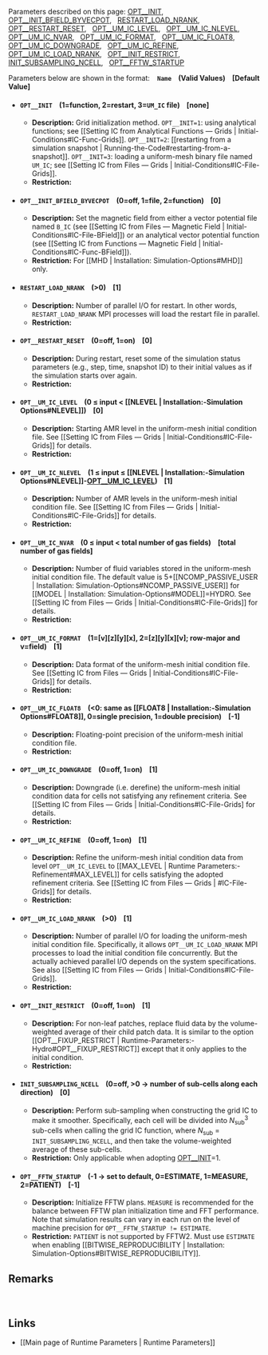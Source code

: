 Parameters described on this page:
[OPT__INIT](#OPT__INIT), &nbsp;
[OPT__INIT_BFIELD_BYVECPOT](#OPT__INIT_BFIELD_BYVECPOT), &nbsp;
[RESTART_LOAD_NRANK](#RESTART_LOAD_NRANK), &nbsp;
[OPT__RESTART_RESET](#OPT__RESTART_RESET), &nbsp;
[OPT__UM_IC_LEVEL](#OPT__UM_IC_LEVEL), &nbsp;
[OPT__UM_IC_NLEVEL](#OPT__UM_IC_NLEVEL), &nbsp;
[OPT__UM_IC_NVAR](#OPT__UM_IC_NVAR), &nbsp;
[OPT__UM_IC_FORMAT](#OPT__UM_IC_FORMAT), &nbsp;
[OPT__UM_IC_FLOAT8](#OPT__UM_IC_FLOAT8), &nbsp;
[OPT__UM_IC_DOWNGRADE](#OPT__UM_IC_DOWNGRADE), &nbsp;
[OPT__UM_IC_REFINE](#OPT__UM_IC_REFINE), &nbsp;
[OPT__UM_IC_LOAD_NRANK](#OPT__UM_IC_LOAD_NRANK), &nbsp;
[OPT__INIT_RESTRICT](#OPT__INIT_RESTRICT), &nbsp;
[INIT_SUBSAMPLING_NCELL](#INIT_SUBSAMPLING_NCELL), &nbsp;
[OPT__FFTW_STARTUP](#OPT__FFTW_STARTUP) &nbsp;


Parameters below are shown in the format: &ensp; **`Name` &ensp; (Valid Values) &ensp; [Default Value]**

<a name="OPT__INIT"></a>
* #### `OPT__INIT` &ensp; (1=function, 2=restart, 3=`UM_IC` file) &ensp; [none]
    * **Description:**
Grid initialization method.
`OPT__INIT=1`: using analytical functions; see
[[Setting IC from Analytical Functions &#8212; Grids | Initial-Conditions#IC-Func-Grids]].
`OPT__INIT=2`:
[[restarting from a simulation snapshot | Running-the-Code#restarting-from-a-snapshot]].
`OPT__INIT=3`: loading a uniform-mesh binary file named `UM_IC`; see
[[Setting IC from Files &#8212; Grids | Initial-Conditions#IC-File-Grids]].
    * **Restriction:**

<a name="OPT__INIT_BFIELD_BYVECPOT"></a>
* #### `OPT__INIT_BFIELD_BYVECPOT` &ensp; (0=off, 1=file, 2=function) &ensp; [0]
    * **Description:**
Set the magnetic field from either a vector potential file named `B_IC` (see
[[Setting IC from Files &#8212; Magnetic Field | Initial-Conditions#IC-File-BField]]) or an
analytical vector potential function (see
[[Setting IC from Functions &#8212; Magnetic Field | Initial-Conditions#IC-Func-BField]]).
    * **Restriction:**
For [[MHD | Installation: Simulation-Options#MHD]] only.

<a name="RESTART_LOAD_NRANK"></a>
* #### `RESTART_LOAD_NRANK` &ensp; (>0) &ensp; [1]
    * **Description:**
Number of parallel I/O for restart. In other words, `RESTART_LOAD_NRANK`
MPI processes will load the restart file in parallel.
    * **Restriction:**

<a name="OPT__RESTART_RESET"></a>
* #### `OPT__RESTART_RESET` &ensp; (0=off, 1=on) &ensp; [0]
    * **Description:**
During restart, reset some of the simulation status parameters
(e.g., step, time, snapshot ID) to their initial values as if the
simulation starts over again.
    * **Restriction:**

<a name="OPT__UM_IC_LEVEL"></a>
* #### `OPT__UM_IC_LEVEL` &ensp; (0 &#8804; input < [[NLEVEL | Installation:-Simulation Options#NLEVEL]]) &ensp; [0]
    * **Description:**
Starting AMR level in the uniform-mesh initial condition file.
See [[Setting IC from Files &#8212; Grids | Initial-Conditions#IC-File-Grids]] for details.
    * **Restriction:**

<a name="OPT__UM_IC_NLEVEL"></a>
* #### `OPT__UM_IC_NLEVEL` &ensp; (1 &#8804; input &#8804; [[NLEVEL | Installation:-Simulation Options#NLEVEL]]-[OPT__UM_IC_LEVEL](#OPT__UM_IC_LEVEL)) &ensp; [1]
    * **Description:**
Number of AMR levels in the uniform-mesh initial condition file.
See [[Setting IC from Files &#8212; Grids | Initial-Conditions#IC-File-Grids]] for details.
    * **Restriction:**

<a name="OPT__UM_IC_NVAR"></a>
* #### `OPT__UM_IC_NVAR` &ensp; (0 &#8804; input < total number of gas fields) &ensp; [total number of gas fields]
    * **Description:**
Number of fluid variables stored in the uniform-mesh initial condition file.
The default value is
5+[[NCOMP_PASSIVE_USER | Installation: Simulation-Options#NCOMP_PASSIVE_USER]]
for [[MODEL | Installation: Simulation-Options#MODEL]]=HYDRO.
See [[Setting IC from Files &#8212; Grids | Initial-Conditions#IC-File-Grids]] for details.
    * **Restriction:**

<a name="OPT__UM_IC_FORMAT"></a>
* #### `OPT__UM_IC_FORMAT` &ensp; (1=[v][z][y][x], 2=[z][y][x][v]; row-major and v=field) &ensp; [1]
    * **Description:**
Data format of the uniform-mesh initial condition file. See
[[Setting IC from Files &#8212; Grids | Initial-Conditions#IC-File-Grids]] for details.
    * **Restriction:**

<a name="OPT__UM_IC_FLOAT8"></a>
* #### `OPT__UM_IC_FLOAT8` &ensp; (<0: same as [[FLOAT8 | Installation:-Simulation Options#FLOAT8]], 0=single precision, 1=double precision) &ensp; [-1]
    * **Description:**
Floating-point precision of the uniform-mesh initial condition file.
    * **Restriction:**

<a name="OPT__UM_IC_DOWNGRADE"></a>
* #### `OPT__UM_IC_DOWNGRADE` &ensp; (0=off, 1=on) &ensp; [1]
    * **Description:**
Downgrade (i.e. derefine) the uniform-mesh initial condition data for cells
not satisfying any refinement criteria.
See [[Setting IC from Files &#8212; Grids | Initial-Conditions#IC-File-Grids] for details.
    * **Restriction:**

<a name="OPT__UM_IC_REFINE"></a>
* #### `OPT__UM_IC_REFINE` &ensp; (0=off, 1=on) &ensp; [1]
    * **Description:**
Refine the uniform-mesh initial condition data from level `OPT__UM_IC_LEVEL` to
[[MAX_LEVEL | Runtime Parameters:-Refinement#MAX_LEVEL]] for cells satisfying the adopted
refinement criteria.
See [[Setting IC from Files &#8212; Grids | #IC-File-Grids]] for details.
    * **Restriction:**

<a name="OPT__UM_IC_LOAD_NRANK"></a>
* #### `OPT__UM_IC_LOAD_NRANK` &ensp; (>0) &ensp; [1]
    * **Description:**
Number of parallel I/O for loading the uniform-mesh initial condition file.
Specifically, it allows `OPT__UM_IC_LOAD_NRANK` MPI processes to load the
initial condition file concurrently. But the actually achieved parallel I/O
depends on the system specifications.
See also [[Setting IC from Files &#8212; Grids | Initial-Conditions#IC-File-Grids]].
    * **Restriction:**

<a name="OPT__INIT_RESTRICT"></a>
* #### `OPT__INIT_RESTRICT` &ensp; (0=off, 1=on) &ensp; [1]
    * **Description:**
For non-leaf patches, replace fluid data by the volume-weighted average
of their child patch data. It is similar to the option
[[OPT__FIXUP_RESTRICT | Runtime-Parameters:-Hydro#OPT__FIXUP_RESTRICT]]
except that it only applies to the initial condition.
    * **Restriction:**

<a name="INIT_SUBSAMPLING_NCELL"></a>
* #### `INIT_SUBSAMPLING_NCELL` &ensp; (0=off, >0 &#8594; number of sub-cells along each direction) &ensp; [0]
    * **Description:**
Perform sub-sampling when constructing the grid IC to make it smoother.
Specifically, each cell will be divided into <var>N</var><sub>sub</sub><sup>3</sup>
sub-cells when calling the grid IC function, where
<var>N</var><sub>sub</sub> = `INIT_SUBSAMPLING_NCELL`, and then
take the volume-weighted average of these sub-cells.
    * **Restriction:**
Only applicable when adopting [OPT__INIT](#OPT__INIT)=1.

<a name="OPT__FFTW_STARTUP"></a>
* #### `OPT__FFTW_STARTUP` &ensp; (-1 &#8594; set to default, 0=ESTIMATE, 1=MEASURE, 2=PATIENT) &ensp; [-1]
    * **Description:**
Initialize FFTW plans. `MEASURE` is recommended for the balance
between FFTW plan initialization time and FFT performance.
Note that simulation results can vary in each run on the level of
machine precision for `OPT__FFTW_STARTUP != ESTIMATE`.
    * **Restriction:**
`PATIENT` is not supported by FFTW2.
Must use `ESTIMATE` when enabling
[[BITWISE_REPRODUCIBILITY | Installation: Simulation-Options#BITWISE_REPRODUCIBILITY]].


## Remarks


<br>

## Links
* [[Main page of Runtime Parameters | Runtime Parameters]]
